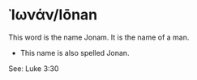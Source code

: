 # Ἰωνάν/Iōnan

This word is the name Jonam. It is the name of a man.

* This name is also spelled Jonan.

See: Luke 3:30

